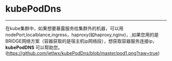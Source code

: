 # kubePodDns
------

在kube集群中，如果想要暴露服务给集群外的机器，可以用 nodePort,localblance,ingress，haproxy(如haproxy,nginx)，,如果您用的是BRIDGE网络方案（容器获取的是宿主机ip网络段），想获取容器服务连接ip，**kubePodDNS** 可以帮助您。
(https://github.com/jetlwx/kubePodDns/blob/master/pod1.png?raw=true)